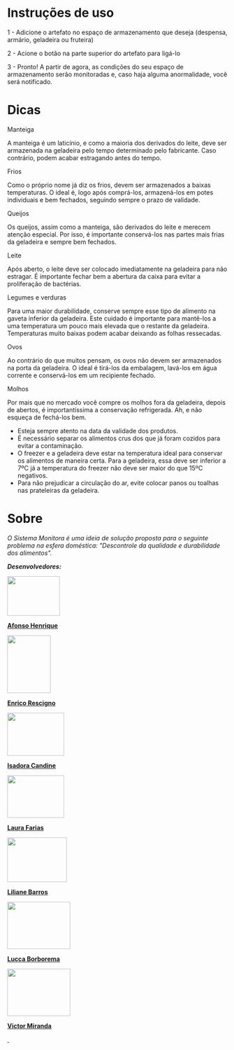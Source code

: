 # Instruções de uso

<p>1 - Adicione o artefato no espa&ccedil;o de armazenamento que deseja (despensa, arm&aacute;rio, geladeira ou fruteira)</p>
<p>2 - Acione o bot&atilde;o na parte superior do artefato para lig&aacute;-lo</p>
<p>3 - Pronto! A partir de agora, as condi&ccedil;&otilde;es do seu espa&ccedil;o de armazenamento ser&atilde;o monitoradas e, caso haja alguma anormalidade, voc&ecirc; ser&aacute; notificado.</p>

# Dicas

<p>Manteiga</p>
<p>A manteiga &eacute; um latic&iacute;nio, e como a maioria dos derivados do leite, deve ser armazenada na geladeira pelo tempo determinado pelo fabricante. Caso contr&aacute;rio, podem acabar estragando antes do tempo.</p>
<p>Frios</p>
<p>Como o pr&oacute;prio nome j&aacute; diz os frios, devem ser armazenados a baixas temperaturas. O ideal &eacute;, logo ap&oacute;s compr&aacute;-los, armazen&aacute;-los em potes individuais e bem fechados, seguindo sempre o prazo de validade.</p>
<p>Queijos</p>
<p>Os queijos, assim como a manteiga, s&atilde;o derivados do leite e merecem aten&ccedil;&atilde;o especial. Por isso, &eacute; importante conserv&aacute;-los nas partes mais frias da geladeira e sempre bem fechados.</p>
<p>Leite</p>
<p>Ap&oacute;s aberto, o leite deve ser colocado imediatamente na geladeira para n&atilde;o estragar. &Eacute; importante fechar bem a abertura da caixa para evitar a prolifera&ccedil;&atilde;o de bact&eacute;rias.</p>
<p>Legumes e verduras</p>
<p>Para uma maior durabilidade, conserve sempre esse tipo de alimento na gaveta inferior da geladeira. Este cuidado &eacute; importante para mant&ecirc;-los a uma temperatura um pouco mais elevada que o restante da geladeira. Temperaturas muito baixas podem acabar deixando as folhas ressecadas.</p>
<p>Ovos</p>
<p>Ao contr&aacute;rio do que muitos pensam, os ovos n&atilde;o devem ser armazenados na porta da geladeira. O ideal &eacute; tir&aacute;-los da embalagem, lav&aacute;-los em &aacute;gua corrente e conserv&aacute;-los em um recipiente fechado.</p>
<p>Molhos</p>
<p>Por mais que no mercado voc&ecirc; compre os molhos fora da geladeira, depois de abertos, &eacute; important&iacute;ssima a conserva&ccedil;&atilde;o refrigerada. Ah, e n&atilde;o esque&ccedil;a de fech&aacute;-los bem.</p>
<ul>
<li>Esteja sempre atento na data da validade dos produtos.&nbsp;</li>
<li>&Eacute; necess&aacute;rio separar os alimentos crus dos que j&aacute; foram cozidos para evitar a contamina&ccedil;&atilde;o.&nbsp;</li>
<li>O freezer e a geladeira deve estar na temperatura ideal para conservar os alimentos de maneira certa. Para a geladeira, essa deve ser inferior a 7&ordm;C j&aacute; a temperatura do freezer n&atilde;o deve ser maior do que 15&ordm;C negativos.</li>
<li>Para n&atilde;o prejudicar a circula&ccedil;&atilde;o do ar, evite colocar panos ou toalhas nas prateleiras da geladeira.</li>
</ul>

# Sobre

<p><em>O Sistema Monitora &eacute; uma ideia de solu&ccedil;&atilde;o proposta para o seguinte problema na esfera dom&eacute;stica: "Descontrole da qualidade e durabilidade dos alimentos".</em></p>
<p><em><strong>Desenvolvedores:</strong></em></p>
<p><em><strong><img src="https://lh3.googleusercontent.com/D7tYPuUeqvFsQoXLQUB0QM6AoXd-obJ-w73_Lkfhc6wOAKkgIW0MoyrtqsB4vb3FVxXequcy9J4fnqam81CTm4W31cM5CMnSb2T_o75zZrZwTbGor7gPU7zjXw3Wnpht_xLnQfeqMeXP_juueNZKx9RcIrv-uxSfQitMA92lwkBbvYLUMsvHitateMDgcGar9ptarAUvgN0DkmBW4kMBwEat-VEU3iCDLkJN0uxo3zATr9TJftMBvcjNsJZWvS-sGpTVXQQ4KyHvMcmT1q7-gm2jj7QjeDh5GFi-_U6hgP409jCsyHO-Mr11j8F5u-VYly2PyehwSxIWqzHLR-KuofKxcrUo--bQS624wB536VxSSVZBzsORDsimnvuQHABmLikAmnlh8R6PrUxTSSoO9MnHkaF_iuVrpB-2AGen-_m9Bh3jP39K3iJIlbzzMheehUqWC02FEJ_DKjpeAXa40d91CL26jEsWDaHUjN0x_JZoN8eMrP-H9lJBDEOgJbJ3E517MLGgGZPwnKipbJlbexHzrVrR7AN06K1fPhJ-dpZCpDMdGyiZmkBA7Aky_jGQ-u3TP8yYCk6JlST67iln9yh1qkaAJados3luzSfh9Cc6O6FfAEGwfi-YBdKBZNn1Gk4K5HGhdZvHHGAu69YsHjiPtkGw0sDRwIq87K_DHz5UkWg-z59hpz7rFQpf=s250-k-rw-no" width="120" height="90" /></strong></em></p>
<p><a href="https://www.instagram.com/afonsohenriques_/" target="_blank" rel="noopener"><span style="text-decoration: underline;"><strong>Afonso Henrique</strong></span></a></p>
<p><span style="text-decoration: underline;"><strong><img src="https://lh3.googleusercontent.com/SDW8yaMKoLXa4uKPmQBngFyEKgN5NaU6R3kS1AIMlMdQzbasiCtoK81_-i6yCSykmvHxDmiJlaRLWECM74NGyFeKF6VXBBK9mxUCXlp8QV-zzzaH0vSzMW1mscOtsIAQ8VRyXN0vhTu66-88Am_Yy4FKMh0qhdpgA29OqL8aaSn-6AW4caR0MxyUl0YN1TH6Z0uJC21fXuMteObs6MDwjHEz5YIymKTRy2lj_XvPh5trgM-cplAVLkHDrq7Kgv1zxEO2V3IEFvpTvIGQv4Mqo7zhOXLXQ2ATO6Rq7lr0yXNRFo28iVGV1mLIOyUIMyRWGdesaooe4Itk-CO-wcA3UXkU6YtgTP-Wn_WqlDvzlKpmAoN39hov3b1Gf-0-Hl0A26Ty0RQUEhfjhlGpOOAjnPyvyK3lqqtnRUP5odbFOi4U7HW44Sq_f-CdmaowkTE33zlAbg4QaX1FQOJOhuM4lfrEBrG7M79fwm_JlRopih7XIkt-cq-XO14Sfy9U-sUTS0cIuL_7fVAU6QWgkaJ2RhTyF4P9ADkUAIG2db9Ex6xOk9hpvXRbaw8p-eH5wlL6OrvFwoIMfLRx9bSm2JBk_VZsgc4FoDwjsZ4O1b9kuLEO9-IH4AKrzOZG9odkV0SuPdB8Yvmf4eX0pvyFK7OlBfY5OGWQpV4bfgQj4qG8XaU-3q7ZSOXu21a9AH-o=s250-k-rw-no" alt="" width="99" height="132" /></strong></span></p>
<p><a href="https://www.instagram.com/enrico___rescigno/" target="_blank" rel="noopener"><span style="text-decoration: underline;"><strong>Enrico Rescigno</strong></span></a></p>
<p><span style="text-decoration: underline;"><strong><img src="https://lh3.googleusercontent.com/A6gYjFwAVSMhTIkDuqpHvMetjj0Xg6fiUWFM_jDt3FMH1-0XUNOt90ODIlNw7c_GzQlOY2QNERVZt9v87iwYrxoopSwAUead2cfY5FF45aUGrZ40efkWOyXwL39HtjzTrUPN9o1JIKu8wWjI95r63kbOp9BVJcGM859mQF3hRbW1InxX-aruPXLFpnYN7urqjPsJpR-k7iC3Ra-xKYQdvVPrWRx0_6brKN4fMLX33SQyIclH4qEcpl-17z8ysC4CIf0IA8M61FOJZjgjOwXEcTvmHNU-YLEPLRNCdaQWpTuKL_t2Hm0vV8nE1ocnAd0TvOd5kmM9QINKe5G363tdGYk7QFioV1DkmeSQRYHKjNFq3dPEwIhoOixbaKb23-nS1IYRcjzO2bryl2YgkjgcqK10knQjjUd8MvB5wtoUH3_tOXBeKVLPw83m6OEHvGgBjKKZlvqMooLYwI1VM6lynq0vqtCYY1ElrVJ9KGuB-64NYxoYUneQvqXhCk1pSStp3wF0QKe3xCeUsMLdzIirmmRVCHd4AzodtIwVDYGimsjZw5wqA6xRRFRyMq8c-WxhzznOrIjzjw012dsE8XtQARuz1040HkQ-Pft7fOAZJeQX21TFGdMhRGT4s5FsRDjtclkz2Zlq537ItsYNPzCxFfaYYTgUoprB86vhzF_htsRaLrHUTpWJ17fuAitj=s250-k-rw-no" alt="" width="130" height="98" /></strong></span></p>
<p><a href="https://www.instagram.com/euisalu/" target="_blank" rel="noopener"><span style="text-decoration: underline;"><strong>Isadora Candine</strong></span></a></p>
<p><span style="text-decoration: underline;"><strong><img src="https://lh3.googleusercontent.com/Phm2UrsU65z20n-VClTCjxSeHf4ogI5trfmXccTmpbmhaGrwqX35Wkqkpnzjqx1FAQT5pRfaysOboAlvW06Zj1-7fSJ1Oh9yg1gsLcBKAdSJexZ6am-ICkTeE3gG8kWywXf7m98BG48SbPI_dZr43qpH-D4HDdz9sdbRGXM-hCC8m4H1AHE2kmWkZkYSItt0QxRKOcz4aydzeYFnQOC3gi6qoZWlKx99j2kQZIrpc0M6L3MGVtbB0JGiYau1STg4Zvm3KqNpZMVnNKDJrAfqz_NuP4mVBi2sOxjIF5ittZ2Spe5zyH1JUuqGdq-BqbYocR3sUQmjFzqYMHjsB-AMQBbfwhm6zeKlUmbnWukWOSUhmI_nonKEUuLU3csVvVObBn0d1F9upGJ8KX6LacOErWZHfL9FKeiNxklXaN5KxvtjqIfhHRdfzsvcgsmuTGavsc-EZlaMx7MW3SuZfgVtC9_XTsfIJ2G60ZrZ5v0GkjZbo6bG5rGijPbiPpwD2ArvaNvyf9QFe4IbaIfCfvkrfJNKaBCcRIHkCf4goMRPXto1z9zygauPvPlgYPF5BgVHt5bZEiLkzkOZnpItISsgFmHetMcLyDV-w9ILxfRIGAOxYNld7BfWbK7_8IqQPsJ5DwHYd1m8iHDToHQjbC0d_B6gAWGu0lWioaX9TqNX82_uUbHjazldSfQFc-wY=w577-h433-no?authuser=0" alt="" width="130" height="97" /></strong></span></p>
<p><a href="https://www.instagram.com/euisalu/" target="_blank" rel="noopener"><span style="text-decoration: underline;"><strong>Laura Farias</strong></span></a></p>
<p><span style="text-decoration: underline;"><strong><img src="https://lh3.googleusercontent.com/SIkjdpXHBNVwdR045Z9O0msUhI9MgXZYH2fb8KTG0P-0a-_mjkMxRJurfQYXFgf27Ro4PbMAwueNsaasY5wPRxD3m3x9msTgwGuMnRq47dX6UBZHb-mvCa97W_Qfd3aEcBVjuWCzTuKfCIPTJAlXEdRZFAAau7JOn641grt7ZI2hA-jTGRF2s0_9wtK0PACSZu3o25pVBq83xvCSGHQHTFlF_w8JkogloeMqplzXtBr-h4VimNpscc95QBPRtbDQhAD5ERhlLkdQheAr932L9BCr40ck_xdj72yCywtV9lUPJJy_nsoQXms4OyBSe4mJeWx4c9oa3u135LMYUsoPB9QAt8Ezh2zwEiDep-PHX3DutmVzfVcHDjie09EYBXvy3gMP1-vaF96SObnUfnpAKNHutOV2UpnsGtFY0PX2FfLJkOFrJxfnhJtw0XBm6adxCDrQ0EnT-WW14MxopUrE2EOSYGW3PbwEHrStVlPYM08Zj5RuIm6Vkhp9Oq7DApxGmfVFHii8m5WJ4J4L7b0oniia_BNTmhOzST6OVo2Gisfvzlr5H997SThYlugyxcSKVugO5SrEAxmXY-KgKC9TY1agGIDBsGi1sV4tkbKJlTGfDXdqQ-OXLualHBQHZBdiY6_sgtlxXOAu8LefO68Kp_qkLQmkLtcHf4J-YgiWJMc_-87hicJqgpxs4Zm8=s250-k-rw-no" alt="" width="136" height="102" /></strong></span></p>
<p><a href="https://www.instagram.com/euisalu/" target="_blank" rel="noopener"><span style="text-decoration: underline;"><strong>Liliane Barros</strong></span></a></p>
<p><span style="text-decoration: underline;"><strong><img src="https://lh3.googleusercontent.com/Al1iiPnmSupxgVbOeRSCe2DlFBZWiFh41bHV_4RKY4e2gVHbK495ngu4pCh5YLfJwed_dBj9bTBKaJ8nKxIn_rTHpnz68AteL6aooE6HKV_rwRQ9OB8gVCRP-a4pRpHky8QEYyV89vba1iKBVGgDjkGQTZ05-4_HLPBeWjbYfaqz3Sc_TYF0J4L154lImMvI54dlQ5wNi1C6-Akvik7xaDig2LyK8flgZLQ_xkV51UI9UiMPGTzmUjdt47v4fba_zftDUpV7cAUzk2pXUf9ppAsgQRtZi4kiklt12LkBOUIT5LnibK1tXUxft_nOFQ0kZGMz4hUDsAjy-VEwSVkL6c5yp7U5fQfBo0d4NkayDPFe8OnIMi9l8_f7KS2OwvhodWnrcOzdbfbiX8lMORqAnMEqtrWappNOEL4_RdH48-6AN5b9__4k586kRlZQaBJGdnNc2OGGmmn0YeZPGwxgAUBS2eFRFaxrja5XkGKqjTS41wFdm3nxZSgZ7fRkisbE5gO_OQwnr_adssW_G4wEXNOZJjSMle_7pTO-809mQCHr1QJxcRere_DfokeoGQEWPeRp3lPDChDo3dCiPn2X-yll5MaggLlYS3Fgctt10XgqdVXVo4SB4Sb9An4Wukcnv3_tEN1dVLIIL1X5iOwrHYSRDTasQDspsqMeDzPxCqdD1Liw0aAqufTiG59pIw=s250-k-rw-no" alt="" width="144" height="108" /></strong></span></p>
<p><a href="https://www.instagram.com/euisalu/" target="_blank" rel="noopener"><span style="text-decoration: underline;"><strong>Lucca Borborema</strong></span></a></p>
<p><span style="text-decoration: underline;"><strong><img src="https://lh3.googleusercontent.com/JAlHV_nxj4UwJwd2reo9z9_8y56YhIeeNtrp4bdYuoh1tOyUHPRJOKaIgNPP6WZ228K43HVhRNaeyEsxt43YLWfjgVWawlqypsFpvvcChXoqCFLz8wsOJCWxq5W4JB2V2KTb-QkV6gaXkKve58IuXOc0z9nMbxkMHUJGD98Rbu0R4ZhEd-YQH6LlO1_PwUhMO3U88VsK5yOKxwuxyS98p0pHb3YACFMTdClC-X5Z5VSe6OtjQtGJUz2WSWlZNGOcykFYqdCfXhhdmi1OJ2ofQrwW2FsKa4vO2DDS1kEvssfBYCNybQ6kp2CCIY5Gsjuq05cDnhHLK2j1G7WM1m2knW_UZO7_pb_6XCFtJr_Ei4T0eE6Xa_nh6rxhBC5XkiJakIZG7HO7etq_cl4N5N0ZdnyXDrxj80Pquf8UANRiQLQiiGzpb5-wXeqU8x0qaIYFT8OYL8L8YCDX5me1GUqneu-tJGH7HCIk_JJiRWNfzyff9kWnhTXkxWuKkhekr0yeWfAL0FxfyGM20F1ZeiCCT3sCIdBB21N3jhHXmFElbnA_YduZWSmx5jgeU15GqJdENCM9llDB2RVCD1vRjgX0YD7wERvTprIXCALC9JJoK0bNmxP5DxYtIvQwn-bOzux401S8vv1v40qAaADjPy5EYw9vSUx2rT_1j59rh1I__a-RXiJRpNk043qPoCi0mg=s250-k-rw-no" alt="" width="144" height="108" /></strong></span></p>
<p><a href="https://www.instagram.com/euisalu/" target="_blank" rel="noopener"><span style="text-decoration: underline;"><strong>Victor Miranda</strong></span></a></p>
<p><a href="https://www.instagram.com/euisalu/" target="_blank" rel="noopener">&nbsp;</a></p>
